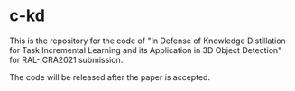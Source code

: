 # c-kd
This is the repository for the code of "In Defense of Knowledge Distillation for Task Incremental Learning and its Application in 3D Object Detection" for RAL-ICRA2021 submission.

The code will be released after the paper is accepted.
